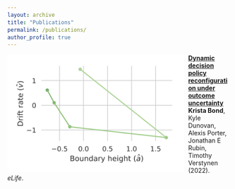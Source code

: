 ```yaml
---
layout: archive
title: "Publications"
permalink: /publications/
author_profile: true
---
```


<img align="left" src="/images/drift_bound_dynamic.png" width="400" style="margin-right:10px"/> <b>[Dynamic decision policy reconfiguration under outcome uncertainty](https://elifesciences.org/articles/65540)</b> <br>
<b>Krista Bond</b>, Kyle Dunovan, Alexis Porter, Jonathan E Rubin, Timothy Verstynen (2022). <br>
<i>eLife</i>.

<br style="clear:both" />
<br>
